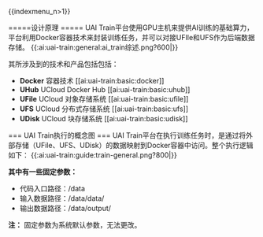 {{indexmenu_n>1}}


=====设计原理  =====
UAI Train平台使用GPU主机来提供AI训练的基础算力，平台利用Docker容器技术来封装训练任务，并可以对接UFIle和UFS作为后端数据存储。
{{:ai:uai-train:general:ai_train综述.png?600|}}

其所涉及到的技术和产品包括包括：
  - **Docker** 容器技术 [[ai:uai-train:basic:docker]]
  - **UHub** UCloud Docker Hub [[ai:uai-train:basic:uhub]]
  - **UFile**  UCloud 对象存储系统 [[ai:uai-train:basic:ufile]]
  - **UFS**   UCloud 分布式存储系统 [[ai:uai-train:basic:ufs]]
  - **UDisk**   UCloud 块存储系统 [[ai:uai-train:basic:udisk]]


=== UAI Train执行的概念图 ===
UAI Train平台在执行训练任务时，是通过将外部存储（UFile、UFS、UDisk）的数据映射到Docker容器中访问。整个执行逻辑如下：
{{:ai:uai-train:guide:train-general.png?800|}}

**其中有一些固定参数：**
  - 代码入口路径：/data
  - 输入数据路径：/data/data/
  - 输出数据路径：/data/output/

**注：** 固定参数为系统默认参数，无法更改。